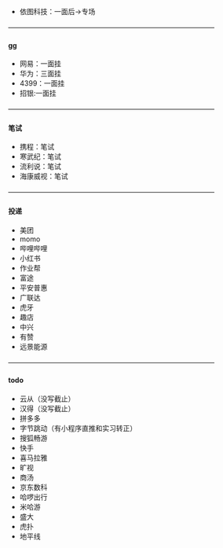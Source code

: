 * 依图科技：一面后->专场

——————————————————————————————
#### gg
* 网易：一面挂
* 华为：三面挂
* 4399：一面挂
* 招银:一面挂

——————————————————————————————
#### 笔试
* 携程：笔试
* 寒武纪：笔试
* 流利说：笔试
* 海康威视：笔试

——————————————————————————————
#### 投递
* 美团
* momo
* 哔哩哔哩
* 小红书
* 作业帮
* 富途
* 平安普惠
* 广联达
* 虎牙
* 趣店
* 中兴
* 有赞
* 远景能源

——————————————————————————————
#### todo
* 云从（没写截止）
* 汉得（没写截止）
* 拼多多
* 字节跳动（有小程序直推和实习转正）
* 搜狐畅游
* 快手
* 喜马拉雅
* 旷视
* 商汤
* 京东数科
* 哈啰出行
* 米哈游
* 盛大
* 虎扑
* 地平线
